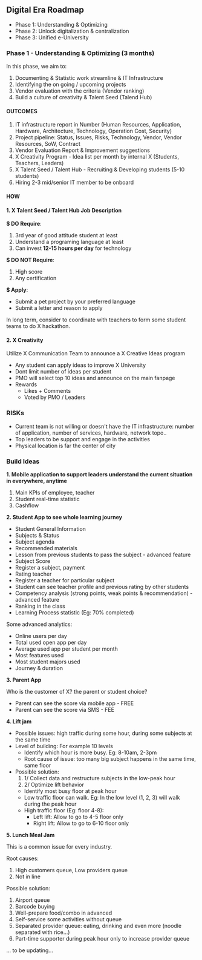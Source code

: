 ## Digital Era Roadmap 
- Phase 1: Understanding & Optimizing 
- Phase 2: Unlock digitalization & centralization 
- Phase 3: Unified e-University

### Phase 1 - Understanding & Optimizing (3 months)

In this phase, we aim to:
1. Documenting & Statistic work streamline & IT Infrastructure
2. Identifying the on going / upcoming projects
3. Vendor evaluation with the criteria (Vendor ranking)
4. Build a culture of creativity & Talent Seed (Talend Hub)

#### OUTCOMES
1. IT infrastructure report in Number (Human Resources, Application, Hardware, Architecture, Technology, Operation Cost, Security)
2. Project pipeline: Status, Issues, Risks, Technology, Vendor, Vendor Resources, SoW, Contract
3. Vendor Evaluation Report & Improvement suggestions
4. X Creativity Program - Idea list per month by internal X (Students, Teachers, Leaders)
5. X Talent Seed / Talent Hub - Recruiting & Developing students (5-10 students)
6. Hiring 2-3 mid/senior IT member to be onboard

#### HOW
#### 1. X Talent Seed / Talent Hub Job Description

**$ DO Require**:
1. 3rd year of good attitude student at least
2. Understand a programing language at least
3. Can invest **12-15 hours per day** for technology

**$ DO NOT Require**:
1. High score 
2. Any certification

**$ Apply**:

- Submit a pet project by your preferred language
- Submit a letter and reason to apply

In long term, consider to coordinate with teachers to form some student teams to do X hackathon.

#### 2. X Creativity

Utilize X Communication Team to announce a X Creative Ideas program

- Any student can apply ideas to improve X University
- Dont limit number of ideas per student
- PMO will select top 10 ideas and announce on the main fanpage 
- Rewards
  - Likes + Comments
  - Voted by PMO / Leaders


###  RISKs

- Current team is not willing or doesn't have the IT infrastructure: number of application, number of services, hardware, network topo..
- Top leaders to be support and engage in the activities 
- Physical location is far the center of city

### Build Ideas

**1. Mobile application to support leaders understand the current situation in everywhere, anytime**
  1. Main KPIs of employee, teacher
  2. Student real-time statistic
  3. Cashflow

**2. Student App to see whole learning journey**
  - Student General Information
  - Subjects & Status
  - Subject agenda
  - Recommended materials
  - Lesson from previous students to pass the subject - advanced feature
  - Subject Score
  - Register a subject, payment
  - Rating teacher
  - Register a teacher for particular subject
  - Student can see teacher profile and previous rating by other students
  - Competency analysis (strong points, weak points & recommendation) - advanced feature
  - Ranking in the class
  - Learning Process statistic (Eg: 70% completed)

Some advanced analytics:

- Online users per day
- Total used open app per day
- Average used app per student per month 
- Most features used
- Most student majors used
- Journey & duration

**3. Parent App**

Who is the customer of X? the parent or student choice?

- Parent can see the score via mobile app - FREE
- Parent can see the score via SMS - FEE


**4. Lift jam**

- Possible issues: high traffic during some hour, during some subjects at the same time
- Level of building: For example 10 levels 
  - Identify which hour is more busy. Eg: 8-10am, 2-3pm
  - Root cause of issue: too many big subject happens in the same time, same floor
- Possible solution:
  1. 1/ Collect data and restructure subjects in the low-peak hour
  2. 2/ Optimize lift behavior
    - Identify most busy floor at peak hour
    - Low traffic floor can walk. Eg: In the low level (1, 2, 3) will walk during the peak hour
    - High traffic floor (Eg: floor 4-8):
      - Left lift: Allow to go to 4-5 floor only
      - Right lift: Allow to go to 6-10 floor only

**5. Lunch Meal Jam**

This is a common issue for every industry.

Root causes:
1. High customers queue, Low providers queue
2. Not in line

Possible solution:
1. Airport queue
2. Barcode buying 
3. Well-prepare food/combo in advanced
4. Self-service some activities without queue
5. Separated provider queue: eating, drinking and even more (noodle separated with rice...)
6. Part-time supporter during peak hour only to increase provider queue

... to be updating...


